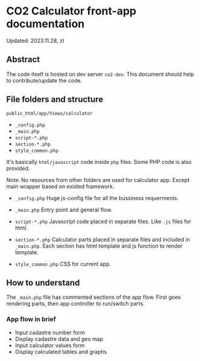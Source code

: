 # CO2 Calculator front-app documentation
Updated: 2023.11.28, zl

## Abstract
The code itself is hosted on dev server `co2-dev`. This document should help to contribute/update the code.

## File folders and structure
`public_html/app/Views/calculator`
- `_config.php`
- `_main.php`
- `script-*.php`
- `section-*.php`
- `style_common.php`

It's basically `html/javascript` code inside `php` files. Some PHP code is also provided.

Note: No resources from other folders are used for calculator app. Except main wrapper based on existed framework.

- `_config.php`
  Huge js-config file for all the bussiness requerments.

- `_main.php`
  Entry point and general flow.

- `script-*.php`
  Javascript code placed in separate files. Like `.js` files for html.

- `section-*.php`
Calculator parts placed in separate files and included in `_main.php`. Each section has html template and js function to render template.

- `style_common.php`
  CSS for current app.

## How to understand
The `_main.php` file has commented sections of the app flow. First goes rendering parts, then app controller to run/switch parts.

### App flow in brief
- Input cadastre number form
- Display cadastre data and geo map
- Input calculator values form
- Display calculated tables and graphs
